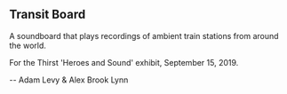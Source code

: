 ## Transit Board

A soundboard that plays recordings of ambient train stations from around the world.

For the Thirst 'Heroes and Sound' exhibit, September 15, 2019.

-- Adam Levy & Alex Brook Lynn